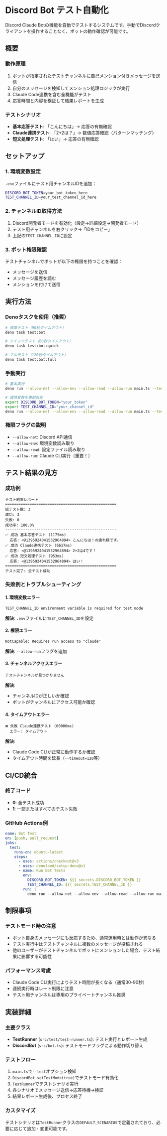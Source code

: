 # Discord Bot テスト自動化

Discord Claude Botの機能を自動でテストするシステムです。手動でDiscordクライアントを操作することなく、ボットの動作確認が可能です。

## 概要

### 動作原理
1. ボットが指定されたテストチャンネルに自己メンション付きメッセージを送信
2. 自分のメッセージを検知してメンション処理ロジックが実行
3. Claude Code連携を含む全機能がテスト
4. 応答時間と内容を検証して結果レポートを生成

### テストシナリオ
- **基本応答テスト**: 「こんにちは」→ 応答の有無確認
- **Claude連携テスト**: 「2+2は？」→ 数値応答確認（パターンマッチング）
- **短文処理テスト**: 「はい」→ 応答の有無確認

## セットアップ

### 1. 環境変数設定
`.env`ファイルにテスト用チャンネルIDを追加：

```bash
DISCORD_BOT_TOKEN=your_bot_token_here
TEST_CHANNEL_ID=your_test_channel_id_here
```

### 2. チャンネルID取得方法
1. Discord開発者モードを有効化（設定→詳細設定→開発者モード）
2. テスト用チャンネルを右クリック→「IDをコピー」
3. 上記の`TEST_CHANNEL_ID`に設定

### 3. ボット権限確認
テストチャンネルでボットが以下の権限を持つことを確認：
- メッセージを送信
- メッセージ履歴を読む
- メンションを付けて送信

## 実行方法

### Denoタスクを使用（推奨）
```bash
# 標準テスト（90秒タイムアウト）
deno task test:bot

# クイックテスト（60秒タイムアウト）
deno task test:bot:quick

# フルテスト（120秒タイムアウト）
deno task test:bot:full
```

### 手動実行
```bash
# 基本実行
deno run --allow-net --allow-env --allow-read --allow-run main.ts --test --timeout=90

# 環境変数を事前設定
export DISCORD_BOT_TOKEN="your_token"
export TEST_CHANNEL_ID="your_channel_id"
deno run --allow-net --allow-env --allow-read --allow-run main.ts --test --timeout=90
```

### 権限フラグの説明
- `--allow-net`: Discord API通信
- `--allow-env`: 環境変数読み取り
- `--allow-read`: 設定ファイル読み取り
- `--allow-run`: Claude CLI実行（重要！）

## テスト結果の見方

### 成功例
```
テスト結果レポート
==================================================
総テスト数: 3
成功: 3
失敗: 0
成功率: 100.0%
--------------------------------------------------
✅ 成功 基本応答テスト (1175ms)
  応答: <@1395924041532964894> こんにちは！お疲れ様です。
✅ 成功 Claude連携テスト (6617ms)  
  応答: <@1395924041532964894> 2+2は4です！
✅ 成功 短文処理テスト (953ms)
  応答: <@1395924041532964894> はい！
==================================================
テスト完了: 全テスト成功
```

### 失敗例とトラブルシューティング

#### 1. 環境変数エラー
```
TEST_CHANNEL_ID environment variable is required for test mode
```
**解決**: `.env`ファイルに`TEST_CHANNEL_ID`を設定

#### 2. 権限エラー
```
NotCapable: Requires run access to "claude"
```
**解決**: `--allow-run`フラグを追加

#### 3. チャンネルアクセスエラー
```
テストチャンネルが見つかりません
```
**解決**: 
- チャンネルIDが正しいか確認
- ボットがチャンネルにアクセス可能か確認

#### 4. タイムアウトエラー
```
❌ 失敗 Claude連携テスト (60000ms)
  エラー: タイムアウト
```
**解決**: 
- Claude Code CLIが正常に動作するか確認
- タイムアウト時間を延長（`--timeout=120`等）

## CI/CD統合

### 終了コード
- **0**: 全テスト成功
- **1**: 一部またはすべてのテスト失敗

### GitHub Actions例
```yaml
name: Bot Test
on: [push, pull_request]
jobs:
  test:
    runs-on: ubuntu-latest
    steps:
      - uses: actions/checkout@v3
      - uses: denoland/setup-deno@v1
      - name: Run Bot Tests
        env:
          DISCORD_BOT_TOKEN: ${{ secrets.DISCORD_BOT_TOKEN }}
          TEST_CHANNEL_ID: ${{ secrets.TEST_CHANNEL_ID }}
        run: |
          deno run --allow-net --allow-env --allow-read --allow-run main.ts --test --timeout=120
```

## 制限事項

### テストモード時の注意
- ボット自身のメッセージにも反応するため、通常運用時とは動作が異なる
- テスト実行中はテストチャンネルに複数のメッセージが投稿される
- 他のユーザーがテストチャンネルでボットにメンションした場合、テスト結果に影響する可能性

### パフォーマンス考慮
- Claude Code CLI実行によりテスト時間が長くなる（通常30-90秒）
- 連続実行時はレート制限に注意
- テスト用チャンネルは専用のプライベートチャンネル推奨

## 実装詳細

### 主要クラス
- **TestRunner** (`src/test/test-runner.ts`): テスト実行とレポート生成
- **DiscordBot** (`src/bot.ts`): テストモードフラグによる動作切り替え

### テストフロー
1. `main.ts`で`--test`オプション検知
2. `DiscordBot.setTestMode(true)`でテストモード有効化
3. `TestRunner`でテストシナリオ実行
4. 各シナリオでメッセージ送信→応答待機→検証
5. 結果レポート生成後、プロセス終了

### カスタマイズ
テストシナリオは`TestRunner`クラスの`DEFAULT_SCENARIOS`で定義されており、必要に応じて追加・変更可能です。